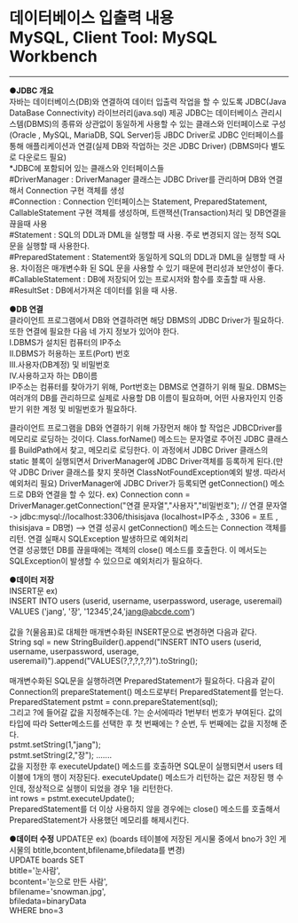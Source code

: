# 데이터베이스 입출력 내용  <br>MySQL, Client Tool: MySQL Workbench</br>
----------------------------------------------------------------------
**●JDBC 개요**</br>
자바는 데이터베이스(DB)와 연결하여 데이터 입출력 작업을 할 수 있도록 JDBC(Java DataBase Connectivity) 라이브러리(java.sql) 제공
JDBC는 데이터베이스 관리시스템(DBMS)의 종류와 상관없이 동일하게 사용할 수 있는 클래스와 인터페이스로 구성
(Oracle , MySQL, MariaDB, SQL Server)등 JBDC Driver로 JDBC 인터페이스를 통해 애플리케이션과 연결(실제 DB와 작업하는 것은 JDBC Driver) (DBMS마다 별도로 다운로드 필요)</br>
  *JDBC에 포함되어 있는 클래스와 인터페이스들</br>
  #DriverManager : DriverManager 클래스는 JDBC Driver를 관리하며 DB와 연결해서 Connection 구현 객체를 생성</br>
  #Connection : Connection 인터페이스는 Statement, PreparedStatement, CallableStatement 구현 객체를 생성하며, 트랜잭션(Transaction)처리 및 DB연결을 끊을때 사용</br>
  #Statement : SQL의 DDL과 DML을 실행할 때 사용. 주로 변경되지 않는 정적 SQL 문을 실행할 때 사용한다.</br>
  #PreparedStatement : Statement와 동일하게 SQL의 DDL과 DML을 실행할 때 사용. 차이점은 매개변수화 된 SQL 문을 사용할 수 있기 때문에 편리성과 보안성이 좋다.</br>
  #CallableStatement : DB에 저장되어 있는 프로시저와 함수를 호출할 때 사용.</br>
  #ResultSet : DB에서가져온 데이터를 읽을 때 사용.</br>

**●DB 연결**</br>
클라이언트 프로그램에서 DB와 연결하려면 해당 DBMS의 JDBC Driver가 필요하다. 또한 연결에 필요한 다음 네 가지 정보가 있어야 한다.
</br>Ⅰ.DBMS가 설치된 컴퓨터의 IP주소
</br>Ⅱ.DBMS가 허용하는 포트(Port) 번호
</br>Ⅲ.사용자(DB계정) 및 비밀번호
</br>Ⅳ.사용하고자 하는 DB이름</br>
IP주소는 컴퓨터를 찾아가기 위해, Port번호는 DBMS로 연결하기 위해 필요. DBMS는 여러개의 DB를 관리하므로 실제로 사용할 DB 이름이 필요하며, 어떤 사용자인지 인증받기 위한 계정 및 비밀번호가 필요하다. 

클라이언트 프로그램을 DB와 연결하기 위해 가장먼저 해야 할 작업은 JDBCDriver를 메모리로 로딩하는 것이다. Class.forName() 메소드는 문자열로 주어진 JDBC 클래스를 BuildPath에서 찾고, 메모리로 로딩한다.
이 과정에서 JDBC Driver 클래스의 static 블록이 실행되면서 DriverManager에 JDBC Driver객체를 등록하게 된다.(만약 JDBC Driver 클래스를 찾지 못하면 ClassNotFoundException예외 발생. 따라서 예외처리 필요)
DriverManager에 JDBC Driver가 등록되면 getConnection() 메소드로 DB와 연결을 할 수 있다.
ex) Connection conn = DriverManager.getConnection("연결 문자열","사용자","비밀번호");
// 연결 문자열 -> jdbc:mysql://localhost:3306/thisisjava (localhost=IP주소 , 3306 = 포트 , thisisjava = DB명)
--> 연결 성공시 getConnection() 메소드는 Connection 객체를 리턴. 연결 실패시 SQLException 발생하므로 예외처리 
</br>
연결 성공했던 DB를 끊을때에는 객체의 close() 메소드를 호출한다. 이 메서도는 SQLException이 발생할 수 있으므로 예외처리가 필요하다.

**●데이터 저장**</br>
INSERT문 ex)</br>
INSERT INTO users (userid, username, userpassword, userage, useremail)</br>
VALUES ('jang', '장', '12345',24,'jang@abcde.com')</br></br>
값을 ?(물음표)로 대체한 매개변수화된 INSERT문으로 변경하면 다음과 같다.</br>
String sql = new StringBuilder().append("INSERT INTO users (userid, username, userpassword, userage, useremail)").append("VALUES(?,?,?,?,?)").toString();</br></br>
매개변수화된 SQL문을 실행하려면 PreparedStatement가 필요하다. 다음과 같이 Connection의 prepareStatement() 메소드로부터 PreparedStatement를 얻는다.</br>
PreparedStatement pstmt = conn.prepareStatement(sql);</br>
그리고 ?에 들어갈 값을 지정해주는데. ?는 순서에따라 1번부터 번호가 부여된다. 값의 타입에 따라 Setter메소드를 선택한 후 첫 번째에는 ? 순번, 두 번째에는 값을 지정해 준다.</br>pstmt.setString(1,"jang");</br>
pstmt.setString(2,"장"); .......
</br>
값을 지정한 후 executeUpdate() 메소드를 호출하면 SQL문이 실행되면서 users 테이블에 1개의 행이 저장된다. executeUpdate() 메소드가 리턴하는 값은 저장된 행 수인데, 정상적으로 실행이 되었을 경우 1을 리턴한다.</br>
int rows = pstmt.executeUpdate();</br>
PreparedStatement를 더 이상 사용하지 않을 경우에는 close() 메소드를 호출해서 PreparedStatement가 사용했던 메모리를 해제시킨다.</br>

**●데이터 수정**
UPDATE문 ex) (boards 테이블에 저장된 게시물 중에서 bno가 3인 게시물의 btitle,bcontent,bfilename,bfiledata를 변경)</br>
UPDATE boards SET</br>
   btitle='눈사람',</br>
   bcontent='눈으로 만든 사람',</br>
   bfilename='snowman.jpg',</br>
   bfiledata=binaryData</br>
WHERE bno=3</br>
